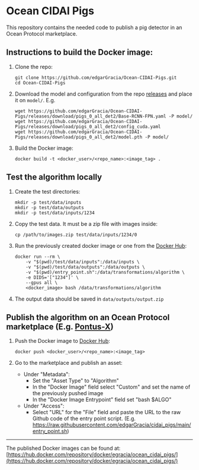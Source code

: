 # Ocean CIDAI Pigs

This repository contains the needed code to publish a pig detector in an Ocean Protocol marketplace.

## Instructions to build the Docker image:
1. Clone the repo:
    
    ```
    git clone https://github.com/edgarGracia/Ocean-CIDAI-Pigs.git
    cd Ocean-CIDAI-Pigs
    ```
3. Download the model and configuration from the repo [releases](https://github.com/edgarGracia/Ocean-CIDAI-Pigs/releases) and place it on ```model/```. E.g.

    ```
    wget https://github.com/edgarGracia/Ocean-CIDAI-Pigs/releases/download/pigs_0_all_det2/Base-RCNN-FPN.yaml -P model/
    wget https://github.com/edgarGracia/Ocean-CIDAI-Pigs/releases/download/pigs_0_all_det2/config_cuda.yaml
    wget https://github.com/edgarGracia/Ocean-CIDAI-Pigs/releases/download/pigs_0_all_det2/model.pth -P model/
    ```

4. Build the Docker image:

    ```
    docker build -t <docker_user>/<repo_name>:<image_tag> .
    ```

## Test the algorithm locally
1. Create the test directories:

    ```
    mkdir -p test/data/inputs
    mkdir -p test/data/outputs
    mkdir -p test/data/inputs/1234
    ```

2. Copy the test data. It must be a zip file with images inside:

    ```cp /path/to/images.zip test/data/inputs/1234/0```

3. Run the previously created docker image or one from the [Docker Hub](https://hub.docker.com/repository/docker/egracia/ocean_cidai_pigs/):
    ```
    docker run --rm \
        -v "$(pwd)/test/data/inputs":/data/inputs \
        -v "$(pwd)/test/data/outputs":/data/outputs \
        -v "$(pwd)/entry_point.sh":/data/transformations/algorithm \
        -e DIDS='["1234"]' \
        --gpus all \
        <docker_image> bash /data/transformations/algorithm
    ```

4. The output data should be saved in ```data/outputs/output.zip```

## Publish the algorithm on an Ocean Protocol marketplace (E.g. [Pontus-X](https://portal.pontus-x.eu/))
1. Push the Docker image to [Docker Hub](https://hub.docker.com/):

    ```docker push <docker_user>/<repo_name>:<image_tag>```

2. Go to the marketplace and publish an asset:
    - Under "Metadata":
        - Set the "Asset Type" to "Algorithm"
        - In the "Docker Image" field select "Custom" and set the name of the previously pushed image
        - In the "Docker Image Entrypoint" field set "bash $ALGO"
    - Under "Access":
        - Select "URL" for the "File" field and paste the URL to the raw Github code of the entry point script. (E.g. https://raw.githubusercontent.com/edgarGracia/cidai_pigs/main/entry_point.sh)


---

The published Docker images can be found at: [https://hub.docker.com/repository/docker/egracia/ocean_cidai_pigs/](https://hub.docker.com/repository/docker/egracia/ocean_cidai_pigs/)
